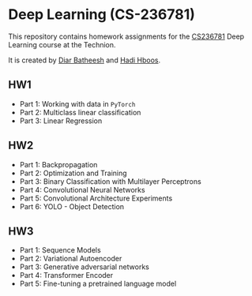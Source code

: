 # Deep Learning (CS-236781)

This repository contains homework assignments for the [CS236781](https://vistalab-technion.github.io/cs236781/) Deep Learning course at the Technion.

It is created by [Diar Batheesh](https://github.com/diar2705) and [Hadi Hboos](https://github.com/HadiHboos1).

## HW1  

- Part 1: Working with data in `PyTorch`
- Part 2: Multiclass linear classification
- Part 3: Linear Regression

## HW2

- Part 1: Backpropagation
- Part 2: Optimization and Training
- Part 3: Binary Classification with Multilayer Perceptrons
- Part 4: Convolutional Neural Networks
- Part 5: Convolutional Architecture Experiments
- Part 6: YOLO - Object Detection

## HW3

- Part 1: Sequence Models
- Part 2: Variational Autoencoder
- Part 3: Generative adversarial networks
- Part 4: Transformer Encoder
- Part 5: Fine-tuning a pretrained language model
